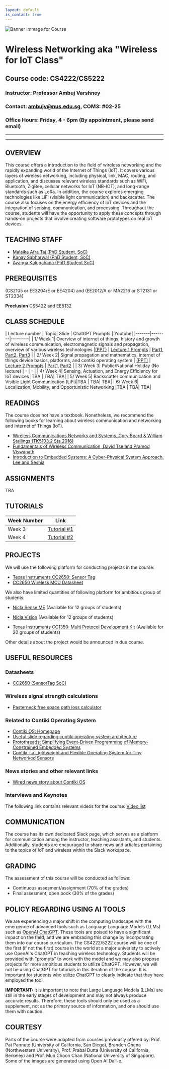 ```yaml
---
layout: default
is_contact: true
---
```


![Banner Immage for Course](cs4222_banner.png)  

# Wireless Networking aka "Wireless for IoT Class"
## Course code: CS4222/CS5222  
### Instructor: Professor Ambuj Varshney
### Contact: [ambujv@nus.edu.sg](mailto:ambujv@nus.edu.sg), COM3: #02-25     
### Office Hours: Friday, 4 - 6pm (By appointment, please send email)
----
****

## OVERVIEW  
This course offers a introduction to the field of wireless networking and the rapidly expanding world of the Internet of Things (IoT). It covers various layers of wireless networking, including physical, link, MAC, routing, and application, and discusses relevant wireless standards such as WiFi, Bluetooth, ZigBee, cellular networks for IoT (NB-IOT), and long-range standards such as LoRa. In addition, the course explores emerging technologies like LiFi (visible light communication) and backscatter. The course also focuses on the energy efficiency of IoT devices and the integration of sensing, communication, and processing. Throughout the course, students will have the opportunity to apply these concepts through hands-on projects that involve creating software prototypes on real IoT devices.

## TEACHING STAFF

* [Malaika Afra Taj (PhD Student, SoC)](mailto:e0792477@u.nus.edu) 
* [Kanav Sabharwal (PhD Student, SoC)](mailto:kanav.sabharwal@u.nus.edu)  
* [Ayanga Kalupahana (PhD Student SoC)](mailto:e0508680@u.nus.edu)

## PREREQUISITES  

(CS2105 or EE3204/E or EE4204) and (EE2012/A or MA2216 or ST2131 or ST2334)

**Preclusion** 
CS5422 and EE5132


## CLASS SCHEDULE

| Lecture number | Topic| Slide | ChatGPT Prompts | Youtube| 
|-------|--------|---------|
| 1/ Week 1| Overview of internet of things, history and growth of wireless communication, electromagnetic signals and propagation, overview of various wireless technologies |[(PPT)](https://ambuj.se/cs4222_lecture_1.pptx) | [Lecture 1 Prompts](https://weiserlab.github.io/ambuj/cs4222_chatgpt) | [Part1](https://youtu.be/s6nnDsU8yxI), [Part2](https://youtu.be/Yj2WYdin7ZU), [Part3](https://youtu.be/gXvLu4eyOrs) |
| 2/ Week 2| Signal propagation and mathematics, internet of things device basics, platforms, and contiki operating system | [(PPT)](https://ambuj.se/CS4222_Lec2.pptx) | [Lecture 2 Prompts](https://weiserlab.github.io/ambuj/cs4222_chatgpt)  | [Part1](https://youtu.be/mn0X3YH2J4Y), [Part2](https://youtu.be/xoKHeCLtTNk) |
| 3/ Week 3| Public/National Holiday (No lecture) | - | - |
| 4/ Week 4| Sensing, Actuation, and Energy Efficiency for IoT devices |TBA | TBA| TBA|
| 5/ Week 5| Backscatter communication and Visible Light Communication (LiFi)|TBA | TBA| TBA|
| 6/ Week 6| Localization, Mobility, and Opportunistic Networking |TBA | TBA| TBA|


## READINGS

The course does not have a textbook. Nonetheless, we recommend the following books for learning about wireless communication and networking and Internet of Things (IoT).

*  [Wireless Communications Networks and Systems, Cory Beard & William Stallings (TK5103.2 Sta 2016)](https://www.amazon.com/Wireless-Communication-Networks-Systems-Beard/dp/0133594173)
* [Fundamentals of Wireless Communication, David Tse and Pramod Viswanath](https://web.stanford.edu/~dntse/wireless_book.html)
* [Introduction to Embedded Systems: A Cyber-Physical System Approach, Lee and Seshia](https://ptolemy.berkeley.edu/books/leeseshia/)

## ASSIGNMENTS
TBA

## TUTORIALS

| Week Number  |  Link |  
|-------|--------|
| Week 3 | [Tutorial #1](https://weiserlab.github.io/ambuj/cs4222_tutorial1) |
| Week 4 | [Tutorial #2](https://weiserlab.github.io/ambuj/cs4222_tutorial2) |


## PROJECTS

We will use the following platform for conducting projects in the course:

* [Texas Instruments CC2650: Sensor Tag](https://www.ti.com/tool/TIDC-CC2650STK-SENSORTAG) 
* [CC2650 Wireless MCU Datasheet](https://ti.com/lit/ds/symlink/cc2650.pdf)

We also have limited quantities of following platform for ambitious group of students:

* [Nicla Sense ME](https://store.arduino.cc/products/nicla-sense-me) (Available for 12 groups of students)

* [Nicla Vision](https://store.arduino.cc/products/nicla-vision) (Available for 12 groups of students)

* [Texas Instruments CC1350: Multi Protocol Development Kit](https://www.ti.com/tool/CC1350STK) (Available for 20 groups of students)

Other details about the project would be announced in due course.

## USEFUL RESOURCES

### Datasheets

* [CC2650 (SensorTag SoC)](https://www.ti.com/lit/ds/symlink/cc2650.pdf)

### Wireless signal strength calculations

* [Pasterneck free space path loss calculator](https://www.pasternack.com/t-calculator-fspl.aspx)
### Related to Contiki Operating System

* [Contiki OS: Homepage](http://contiki-os.org)
* [Useful slide regarding contiki operating system architecture](https://courses.cs.washington.edu/courses/cse466/11au/calendar/Contiki.pdf)
* [Protothreads: Simplifying Event-Driven Programming of Memory-Constrained Embedded Systems](http://dunkels.com/adam/dunkels06protothreads.pdf)
* [Contiki - a Lightweight and Flexible Operating System for Tiny Networked Sensors](http://compilers.cs.ucla.edu/emsoft05/DunkelsGronvallVoigt04.pdf)

### News stories and other relevant links

* [Wired news story about Contiki OS](https://www.wired.com/2014/06/contiki/)

### Interviews and Keynotes

The following link contains relevant videos for the course: [Video list](https://weiserlab.github.io/ambuj/cs4222_videolist)

## COMMUNICATION
The course has its own dedicated Slack page, which serves as a platform for communication among the instructor, teaching assistants, and students. Additionally, students are encouraged to share news and articles pertaining to the topics of IoT and wireless within the Slack workspace.

## GRADING

The assessment of this course will be conducted as follows:

* Continuous assesment/assignment (70% of the grades)
* Final assesment, open book (30% of the grades)

## POLICY REGARDING USING AI TOOLS

We are experiencing a major shift in the computing landscape with the emergence of advanced tools such as Language Language Models (LLMs) such as [OpenAI ChatGPT](https://chat.openai.com/chat). These tools are poised to have a significant impact on the field, and we are embracing this change by incorporating them into our course curriculum. The CS4222/5222 course will be one of the first (if not the first) course in the world at a major univeristy to actively use OpenAI's ChatGPT in teaching wireless technology. Students will be provided with "prompts" to work with the model and we may also propose projects for more ambitious students to utilize ChatGPT. However, we will not be using ChatGPT for tutorials in this iteration of the course. It is important for students who utilize ChatGPT to clearly indicate that they have employed the tool.

**IMPORTANT:** It is important to note that Large Language Models (LLMs) are still in the early stages of development and may not always produce accurate results. Therefore, these tools should only be used as a supplement, not as the primary source of information, and one should use them with caution.

## COURTESY
Parts of the course were adapted from courses previously offered by: Prof. Pat Pannuto (University of California, San Diego), Branden Ghena (Northwestern University), Prof. Prabal Dutta (University of California, Berkeley) and Prof. Mun Choon Chan (National University of Singapore). Some of the images are generated using Open AI Dall-e.  